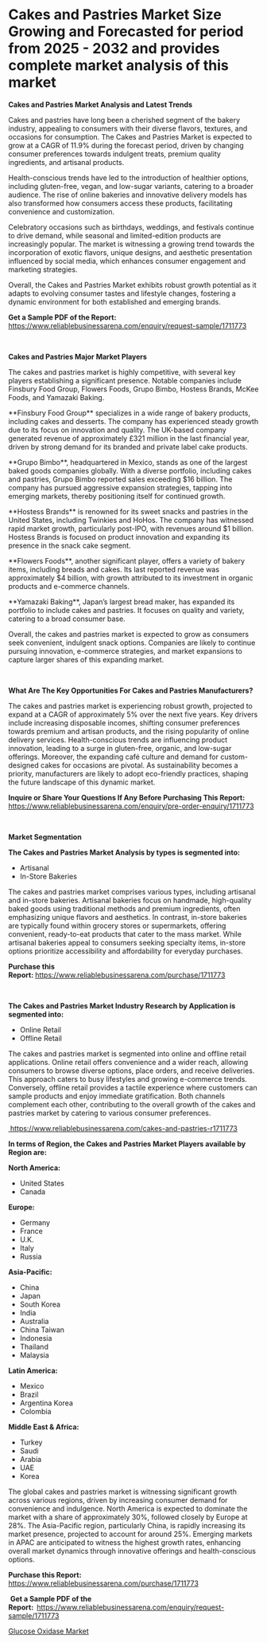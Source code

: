 <p><h1>Cakes and Pastries Market Size Growing and Forecasted for period from 2025 - 2032 and provides complete market analysis of this market</h1></p><p><strong>Cakes and Pastries Market Analysis and Latest Trends</strong></p>
<p><p>Cakes and pastries have long been a cherished segment of the bakery industry, appealing to consumers with their diverse flavors, textures, and occasions for consumption. The Cakes and Pastries Market is expected to grow at a CAGR of 11.9% during the forecast period, driven by changing consumer preferences towards indulgent treats, premium quality ingredients, and artisanal products. </p><p>Health-conscious trends have led to the introduction of healthier options, including gluten-free, vegan, and low-sugar variants, catering to a broader audience. The rise of online bakeries and innovative delivery models has also transformed how consumers access these products, facilitating convenience and customization.</p><p>Celebratory occasions such as birthdays, weddings, and festivals continue to drive demand, while seasonal and limited-edition products are increasingly popular. The market is witnessing a growing trend towards the incorporation of exotic flavors, unique designs, and aesthetic presentation influenced by social media, which enhances consumer engagement and marketing strategies. </p><p>Overall, the Cakes and Pastries Market exhibits robust growth potential as it adapts to evolving consumer tastes and lifestyle changes, fostering a dynamic environment for both established and emerging brands.</p></p>
<p><strong>Get a Sample PDF of the Report:&nbsp;</strong> <a href="https://www.reliablebusinessarena.com/enquiry/request-sample/1711773?utm_campaign=2110&utm_medium=2&utm_source=Github&utm_content=ia&utm_term=14022025&utm_id=cakes-and-pastries">https://www.reliablebusinessarena.com/enquiry/request-sample/1711773</a></p>
<p>&nbsp;</p>
<p><strong>Cakes and Pastries Major Market Players</strong></p>
<p><p>The cakes and pastries market is highly competitive, with several key players establishing a significant presence. Notable companies include Finsbury Food Group, Flowers Foods, Grupo Bimbo, Hostess Brands, McKee Foods, and Yamazaki Baking.</p><p>**Finsbury Food Group** specializes in a wide range of bakery products, including cakes and desserts. The company has experienced steady growth due to its focus on innovation and quality. The UK-based company generated revenue of approximately £321 million in the last financial year, driven by strong demand for its branded and private label cake products.</p><p>**Grupo Bimbo**, headquartered in Mexico, stands as one of the largest baked goods companies globally. With a diverse portfolio, including cakes and pastries, Grupo Bimbo reported sales exceeding $16 billion. The company has pursued aggressive expansion strategies, tapping into emerging markets, thereby positioning itself for continued growth.</p><p>**Hostess Brands** is renowned for its sweet snacks and pastries in the United States, including Twinkies and HoHos. The company has witnessed rapid market growth, particularly post-IPO, with revenues around $1 billion. Hostess Brands is focused on product innovation and expanding its presence in the snack cake segment.</p><p>**Flowers Foods**, another significant player, offers a variety of bakery items, including breads and cakes. Its last reported revenue was approximately $4 billion, with growth attributed to its investment in organic products and e-commerce channels.</p><p>**Yamazaki Baking**, Japan’s largest bread maker, has expanded its portfolio to include cakes and pastries. It focuses on quality and variety, catering to a broad consumer base.</p><p>Overall, the cakes and pastries market is expected to grow as consumers seek convenient, indulgent snack options. Companies are likely to continue pursuing innovation, e-commerce strategies, and market expansions to capture larger shares of this expanding market.</p></p>
<p>&nbsp;</p>
<p><strong>What Are The Key Opportunities For Cakes and Pastries Manufacturers?</strong></p>
<p><p>The cakes and pastries market is experiencing robust growth, projected to expand at a CAGR of approximately 5% over the next five years. Key drivers include increasing disposable incomes, shifting consumer preferences towards premium and artisan products, and the rising popularity of online delivery services. Health-conscious trends are influencing product innovation, leading to a surge in gluten-free, organic, and low-sugar offerings. Moreover, the expanding café culture and demand for custom-designed cakes for occasions are pivotal. As sustainability becomes a priority, manufacturers are likely to adopt eco-friendly practices, shaping the future landscape of this dynamic market.</p></p>
<p><strong>Inquire or Share Your Questions If Any Before Purchasing This Report:</strong> <a href="https://www.reliablebusinessarena.com/enquiry/pre-order-enquiry/1711773?utm_campaign=2110&utm_medium=2&utm_source=Github&utm_content=ia&utm_term=14022025&utm_id=cakes-and-pastries">https://www.reliablebusinessarena.com/enquiry/pre-order-enquiry/1711773</a></p>
<p>&nbsp;</p>
<p><strong>Market Segmentation</strong></p>
<p><strong>The Cakes and Pastries Market Analysis by types is segmented into:</strong></p>
<p><ul><li>Artisanal</li><li>In-Store Bakeries</li></ul></p>
<p><p>The cakes and pastries market comprises various types, including artisanal and in-store bakeries. Artisanal bakeries focus on handmade, high-quality baked goods using traditional methods and premium ingredients, often emphasizing unique flavors and aesthetics. In contrast, in-store bakeries are typically found within grocery stores or supermarkets, offering convenient, ready-to-eat products that cater to the mass market. While artisanal bakeries appeal to consumers seeking specialty items, in-store options prioritize accessibility and affordability for everyday purchases.</p></p>
<p><strong>Purchase this Report:&nbsp;</strong><a href="https://www.reliablebusinessarena.com/purchase/1711773?utm_campaign=2110&utm_medium=2&utm_source=Github&utm_content=ia&utm_term=14022025&utm_id=cakes-and-pastries">https://www.reliablebusinessarena.com/purchase/1711773</a></p>
<p>&nbsp;</p>
<p><strong>The Cakes and Pastries Market Industry Research by Application is segmented into:</strong></p>
<p><ul><li>Online Retail</li><li>Offline Retail</li></ul></p>
<p><p>The cakes and pastries market is segmented into online and offline retail applications. Online retail offers convenience and a wider reach, allowing consumers to browse diverse options, place orders, and receive deliveries. This approach caters to busy lifestyles and growing e-commerce trends. Conversely, offline retail provides a tactile experience where customers can sample products and enjoy immediate gratification. Both channels complement each other, contributing to the overall growth of the cakes and pastries market by catering to various consumer preferences.</p></p>
<p><a href="https://www.reliablebusinessarena.com/cakes-and-pastries-r1711773?utm_campaign=2110&utm_medium=2&utm_source=Github&utm_content=ia&utm_term=14022025&utm_id=cakes-and-pastries">&nbsp;https://www.reliablebusinessarena.com/cakes-and-pastries-r1711773</a></p>
<p><strong>In terms of Region, the Cakes and Pastries Market Players available by Region are:</strong></p>
<p>
    <p> <strong> North America: </strong>
        <ul>
            <li>United States</li>
            <li>Canada</li>
        </ul>
        </p> 
    <p> <strong> Europe: </strong>
        <ul>
            <li>Germany</li>
            <li>France</li>
            <li>U.K.</li>
            <li>Italy</li>
            <li>Russia</li>
        </ul>
        </p> 
    <p> <strong> Asia-Pacific: </strong>
        <ul>
            <li>China</li>
            <li>Japan</li>
            <li>South Korea</li>
            <li>India</li>
            <li>Australia</li>
            <li>China Taiwan</li>
            <li>Indonesia</li>
            <li>Thailand</li>
            <li>Malaysia</li>
        </ul>
        </p> 
    <p> <strong> Latin America: </strong>
        <ul>
            <li>Mexico</li>
            <li>Brazil</li>
            <li>Argentina Korea</li>
            <li>Colombia</li>
        </ul>
        </p> 
    <p> <strong> Middle East & Africa: </strong>
        <ul>
            <li>Turkey</li>
            <li>Saudi</li>
            <li>Arabia</li>
            <li>UAE</li>
            <li>Korea</li>
        </ul>
    </p>
    </p>
<p><p>The global cakes and pastries market is witnessing significant growth across various regions, driven by increasing consumer demand for convenience and indulgence. North America is expected to dominate the market with a share of approximately 30%, followed closely by Europe at 28%. The Asia-Pacific region, particularly China, is rapidly increasing its market presence, projected to account for around 25%. Emerging markets in APAC are anticipated to witness the highest growth rates, enhancing overall market dynamics through innovative offerings and health-conscious options.</p></p>
<p><strong>Purchase this Report: </strong><a href="https://www.reliablebusinessarena.com/purchase/1711773?utm_campaign=2110&utm_medium=2&utm_source=Github&utm_content=ia&utm_term=14022025&utm_id=cakes-and-pastries">https://www.reliablebusinessarena.com/purchase/1711773</a></p>
<p>&nbsp;<strong>Get a Sample PDF of the Report:&nbsp;&nbsp;</strong><a href="https://www.reliablebusinessarena.com/enquiry/request-sample/1711773?utm_campaign=2110&utm_medium=2&utm_source=Github&utm_content=ia&utm_term=14022025&utm_id=cakes-and-pastries">https://www.reliablebusinessarena.com/enquiry/request-sample/1711773</a></p>
<p><strong></strong></p>
<p><p><a href="https://github.com/JakirUddin651/Market-Research-Report-List-1/blob/main/glucose-oxidase-market.md?utm_campaign=2110&utm_medium=2&utm_source=Github&utm_content=ia&utm_term=14022025&utm_id=cakes-and-pastries">Glucose Oxidase Market</a></p></p>